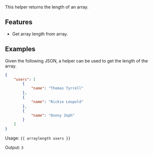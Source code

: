 This helper returns the length of an array. 

## Features

* Get array length from array.


## Examples

Given the following JSON, a helper can be used to get the length of the array. 

```json
{
    "users": [
        {
            "name": "Thomas Tyrrell"
        },
        {
            "name": "Rickie Leopold"
        },
        {
            "name": "Donny Zeph"
        }
    ]
}
```

Usage: `{{ arraylength users }}`

Output: `3`
